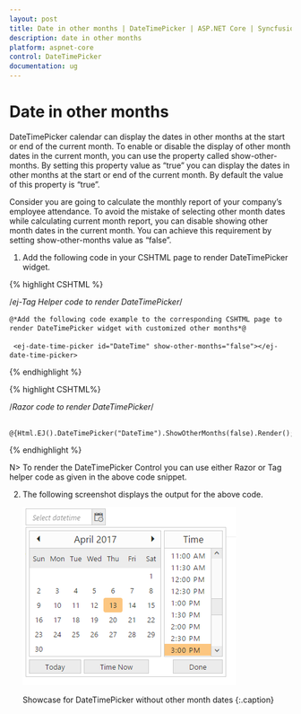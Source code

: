 ```yaml
---
layout: post
title: Date in other months | DateTimePicker | ASP.NET Core | Syncfusion
description: date in other months
platform: aspnet-core
control: DateTimePicker
documentation: ug
---
```


# Date in other months

DateTimePicker calendar can display the dates in other months at the start or end of the current month. To enable or disable the display of other month dates in the current month, you can use the property called show-other-months. By setting this property value as “true” you can display the dates in other months at the start or end of the current month. By default the value of this property is “true”. 

Consider you are going to calculate the monthly report of your company’s employee attendance. To avoid the mistake of selecting other month dates while calculating current month report, you can disable showing other month dates in the current month. You can achieve this requirement by setting show-other-months value as “false”.

1. Add the following code in your CSHTML page to render DateTimePicker widget.

 {% highlight CSHTML %}

 /*ej-Tag Helper code to render DateTimePicker*/
	 
	@*Add the following code example to the corresponding CSHTML page to render DateTimePicker widget with customized other months*@

     <ej-date-time-picker id="DateTime" show-other-months="false"></ej-date-time-picker>

{% endhighlight %}

{% highlight CSHTML%}

/*Razor code to render DateTimePicker*/

	 @{Html.EJ().DateTimePicker("DateTime").ShowOtherMonths(false).Render();}

{% endhighlight %}

N> To render the DateTimePicker Control you can use either Razor or Tag helper code as given in the above code snippet.
   

2. The following screenshot displays the output for the above code.

	![](Date-in-other-months_images/Date-in-other-months_img1.png)
    
	Showcase for DateTimePicker without other month dates
	{:.caption}


